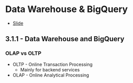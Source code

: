 # Data Warehouse & BigQuery

- [Slide](https://docs.google.com/presentation/d/1a3ZoBAXFk8-EhUsd7rAZd-5p_HpltkzSeujjRGB2TAI/edit#slide=id.p)

## 3.1.1 - Data Warehouse and BigQuery

### OLAP vs OLTP

- OLTP - Online Transaction Processing
    - Mainly for backend services
- OLAP - Online Analytical Processing